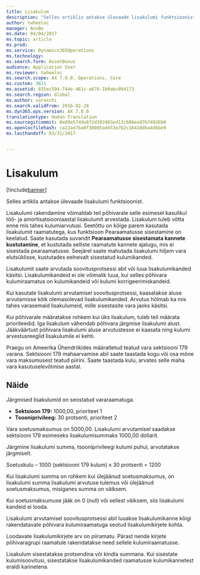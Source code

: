 ```yaml
---
title: Lisakulum
description: "Selles artiklis antakse ülevaade lisakulumi funktsioonist."
author: twheeloc
manager: AnnBe
ms.date: 04/04/2017
ms.topic: article
ms.prod: 
ms.service: Dynamics365Operations
ms.technology: 
ms.search.form: AssetBonus
audience: Application User
ms.reviewer: twheeloc
ms.search.scope: AX 7.0.0, Operations, Core
ms.custom: 3621
ms.assetid: 835ec594-744e-461c-a676-1b9abc094173
ms.search.region: Global
ms.author: saraschi
ms.search.validFrom: 2016-02-28
ms.dyn365.ops.version: AX 7.0.0
translationtype: Human Translation
ms.sourcegitcommit: 8e89a57dda8f2d392483ed13c686ea97b74926b0
ms.openlocfilehash: ca22ae7ba0f30085ad453e7b2c16418dba4dbbe9
ms.lasthandoff: 03/31/2017


---
```


# <a name="bonus-depreciation"></a>Lisakulum

[!include[banner](../includes/banner.md)]


Selles artiklis antakse ülevaade lisakulumi funktsioonist.

Lisakulumi rakendamine võimaldab teil põhivarale selle esimesel kasulikul töö- ja amortisatsiooniaastal lisakulumit arvestada. Lisakulum tuleb võtta enne mis tahes kulumiarvutusi. Seetõttu on kõige parem kasutada lisakulumit raamatutega, kus funktsioon Pearaamatusse sisestamine on keelatud. Saate kasutada suvandit **Pearaamatusse sisestamata kannete kustutamine**, et kustutada selliste raamatute kannete ajalugu, mis ei sisestada pearaamatusse. Seejärel saate mahutada lisakulumi hiljem vara elutsüklisse, kustutades eelnevalt sisestatud kulumikanded. 

Lisakulumit saate arvutada soovitusprotsessi abil või luua lisakulumikanded käsitsi. Lisakulumikandeid ei ole võimalik luua, kui selles põhivara kulumiraamatus on kulumikandeid või kulumi korrigeerimiskandeid.

Kui kasutate lisakulumi arvutamisel soovitusprotsessi, kaasatakse aluse arvutamisse kõik olemasolevad lisakulumikanded. Arvutus hõlmab ka mis tahes varasemaid lisakulumeid, mille sisestasite vara jaoks käsitsi. 

Kui põhivarale määratakse rohkem kui üks lisakulum, tuleb teil määrata prioriteedid. Iga lisakulum vähendab põhivara järgmise lisakulumi alust. Jääkväärtust põhivara lisakulumi aluse arvutustesse ei kaasata ning kulumi arvestusreeglid lisakulumile ei kehti. 

Praegu on Ameerika Ühendriikides määratletud teatud vara sektsiooni 179 varana. Sektsiooni 179 mahaarvamise abil saate taastada kogu või osa mõne vara maksumusest teatud piirini. Saate taastada kulu, arvates selle maha vara kasutuselevõtmise aastal.

## <a name="example"></a>Näide
Järgmised lisakulumid on seostatud vararaamatuga.

-   **Sektsioon 179:** 1000,00, prioriteet 1
-   **Tsooniprivileeg:** 30 protsenti, prioriteet 2

Vara soetusmaksumus on 5000,00. Lisakulumi arvutamisel saadakse sektsiooni 179 esimeseks lisakulumisummaks 1000,00 dollarit. 

Järgmine lisakulumi summa, tsooniprivileegi kulumi puhul, arvutatakse järgmiselt. 

Soetuskulu – 1000 (sektsiooni 179 kulum) x 30 protsenti = 1200 

Kui lisakulumi summa on rohkem kui ülejäänud soetusmaksumus, on lisakulumi summa lisakulumi arvutuse tulemus või ülejäänud soetusmaksumus, misiganes summa on väiksem. 

Kui soetusmaksumuse jääk on 0 (null) või sellest väiksem, siis lisakulumi kandeid ei looda. 

Lisakulumi arvutamisel soovitusprotsessi abil luuakse lisakulumikanne kõigi rakendatavate põhivara kulumiraamatuga seotud lisakulumikirjete kohta. 

Loodavate lisakulumikirjete arv on piiramatu. Pärast nende kirjete põhivaragrupi raamatule rakendatakse need sellele kulumiraamatusse. 

Lisakulum sisestatakse protsendina või kindla summana. Kui sisestate kulumisoovitusi, sisestatakse lisakulumikanded raamatusse kulumikannetest eraldi kannetena.




